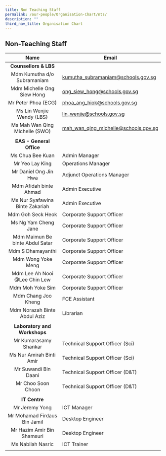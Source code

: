 ```yaml
---
title: Non Teaching Staff
permalink: /our-people/Organisation-Chart/nts/
description: ""
third_nav_title: Organisation Chart
---
```

## Non-Teaching Staff

| Name | Email |
|:---:|---|
| **Counsellors & LBS** |  |
| Mdm Kumutha d/o Subramaniam | [kumutha\_subramaniam@schools.gov.sg](mailto:kumutha_subramaniam@schools.gov.sg) |
| Mdm Michelle Ong Siew Hong	 | [ong\_siew\_hong@schools.gov.sg](mailto:ong_siew_hong@schools.gov.sg) |
| Mr Peter Phoa (ECG)		 | [phoa\_ang\_hiok@schools.gov.sg](mailto:phoa_ang_hiok@schools.gov.sg) |
| Ms Lin Wenjie Wendy (LBS) | [lin\_wenjie@schools.gov.sg](mailto:lin_wenjie@schools.gov.sg) |
| Ms Mah Wan Qing Michelle (SWO) | [mah\_wan\_qing\_michelle@schools.gov.sg](mailto:mah_wan_qing_michelle@schools.gov.sg) |
|  |  |
| **EAS - General Office** |  |
| Ms Chua Bee Kuan | Admin Manager |
| Mr Yeo Lay King | Operations Manager |
| Mr Daniel Ong Jin Hwa	 | Adjunct Operations Manager |
| Mdm Afidah binte Ahmad | Admin Executive |
| Ms Nur Syafawina Binte Zakariah | Admin Executive |
| Mdm Goh Seck Heok | Corporate Support Officer |
| Ms Ng Yam Cheng Jane | Corporate Support Officer |
| Mdm Maimun Be binte Abdul Satar | Corporate Support Officer |
| Mdm S Dhamayanthi | Corporate Support Officer |
| Mdm Wong Yoke Meng | Corporate Support Officer |
| Mdm Lee Ah Nooi @Lee Chin Lew | Corporate Support Officer |
| Mdm Moh Yoke Sim | Corporate Support Officer |
| Mdm Chang Joo Kheng | FCE Assistant |
| Mdm Norazah Binte Abdul Aziz | Librarian |
|  |  |
| **Laboratory and Workshops** |  |
| Mr Kumarasamy Shankar | Technical Support Officer (Sci) |
| Ms Nur Amirah Binti Amir | Technical Support Officer (Sci) |
| Mr Suwandi Bin Daani | Technical Support Officer (D&T) |
| Mr Choo Soon Choon | Technical Support Officer (D&T) |
|  |  |
| **IT Centre** |  |
| Mr Jeremy Yong | ICT Manager |
| Mr Mohamad Firdaus Bin Jamil	 | Desktop Engineer |
| Mr Hazim Amir Bin Shamsuri	 | Desktop Engineer |
| Ms Nabilah Nasric | ICT Trainer |
|  |  |